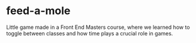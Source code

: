# feed-a-mole
Little game made in a Front End Masters course, where we learned how to toggle between classes and how time plays a crucial role in games.
